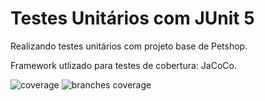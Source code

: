 # Testes Unitários com JUnit 5

Realizando testes unitários com projeto base de Petshop.

Framework utlizado para testes de cobertura: JaCoCo.

![coverage](https://img.shields.io/endpoint?url=https://raw.githubusercontent.com/cicirello/examples-jacoco-badge-generator/main/.github/badges/jacoco.json&style=for-the-badge)
![branches coverage](https://img.shields.io/endpoint?url=https://raw.githubusercontent.com/cicirello/examples-jacoco-badge-generator/main/.github/badges/branches.json&style=for-the-badge)
